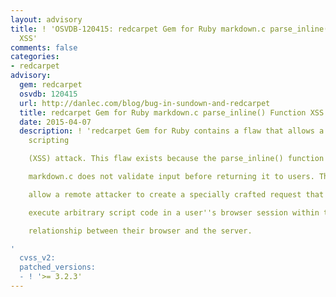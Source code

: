 ```yaml
---
layout: advisory
title: ! 'OSVDB-120415: redcarpet Gem for Ruby markdown.c parse_inline() Function
  XSS'
comments: false
categories:
- redcarpet
advisory:
  gem: redcarpet
  osvdb: 120415
  url: http://danlec.com/blog/bug-in-sundown-and-redcarpet
  title: redcarpet Gem for Ruby markdown.c parse_inline() Function XSS
  date: 2015-04-07
  description: ! 'redcarpet Gem for Ruby contains a flaw that allows a cross-site
    scripting

    (XSS) attack. This flaw exists because the parse_inline() function in

    markdown.c does not validate input before returning it to users. This may

    allow a remote attacker to create a specially crafted request that would

    execute arbitrary script code in a user''s browser session within the trust

    relationship between their browser and the server.

'
  cvss_v2: 
  patched_versions:
  - ! '>= 3.2.3'
---
```

